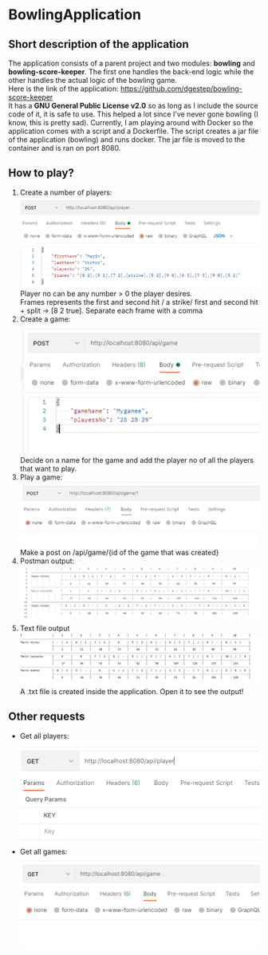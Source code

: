 # BowlingApplication

## Short description of the application
The application consists of a parent project and two modules: **bowling** and **bowling-score-keeper**. The first one handles the back-end logic while the other
handles the actual logic of the bowling game. <br>
Here is the link of the application: https://github.com/dgestep/bowling-score-keeper<br> It has a **GNU General Public License v2.0** so as long as I include the source code of it, it is safe to use.
This helped a lot since I've never gone bowling (I know, this is pretty sad). Currently, I am playing around with Docker so the application comes with a script and a
Dockerfile. The script creates a jar file of the application (bowling) and runs docker. The jar file is moved to the container and is ran on port 8080. 

## How to play? 
1. Create a number of players: <br>
![Create a player](/images/create-player.PNG) <br>
Player no can be any number > 0 the player desires.<br>
Frames represents the first and second hit / a strike/ first and second hit + split -> [8 2 true]. Separate each frame with a comma <br>
2. Create a game: <br>
![Create a game](/images/create-game.PNG)<br>
Decide on a name for the game and add the player no of all the players that want to play.
3. Play a game: <br>
![Play a game](/images/play-game.PNG)<br>
Make a post on /api/game/{id of the game that was created}<br>
4. Postman output: <br>
![Postman output](/images/output-postman.PNG)<br>
5. Text file output
![Textfile output](/images/output-file.PNG)<br>
A .txt file is created inside the application. Open it to see the output!

## Other requests <br>
* Get all players: <br>
![Create a game](/images/get-player.PNG)<br>
* Get all games: <br>
![Create a game](/images/get-game.PNG)<br>
